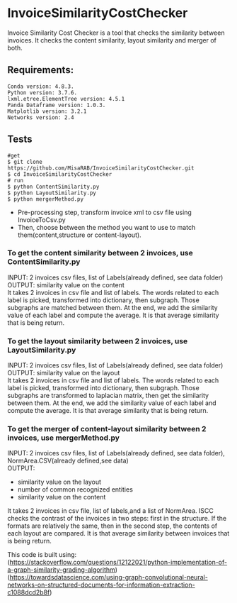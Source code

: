 # InvoiceSimilarityCostChecker
Invoice Similarity Cost Checker is a tool that checks the similarity between invoices. It checks the content similarity, layout similarity and merger of both.

## Requirements:
```
Conda version: 4.8.3.
Python version: 3.7.6. 
lxml.etree.ElementTree version: 4.5.1 
Panda Dataframe version: 1.0.3. 
Matplotlib version: 3.2.1
Networks version: 2.4
```

## Tests
```
#get 
$ git clone https://github.com/MisaRAB/InvoiceSimilarityCostChecker.git
$ cd InvoiceSimilarityCostChecker
# run
$ python ContentSimilarity.py
$ python LayoutSimilarity.py
$ python mergerMethod.py
```

- Pre-processing step, transform invoice xml to csv file using InvoiceToCsv.py<br/>
- Then, choose between the method you want to use to match them(content,structure or content-layout).<br/>


### To get the content similarity between 2 invoices, use ContentSimilarity.py <br/>
   INPUT: 2 invoices csv files, list of Labels(already defined, see data folder)<br/>
   OUTPUT: similarity value on the content<br/>
   It takes 2 invoices in csv file and list of labels. The words related to each label is picked, transformed into dictionary, then subgraph.
   Those subgraphs are matched between them. 
   At the end, we add the similarity value of each label and compute the average. It is that average similarity that is being return.

    
### To get the layout similarity between 2 invoices, use LayoutSimilarity.py<br/>
   INPUT: 2 invoices csv files, list of Labels(already defined, see data folder)<br/>
   OUTPUT: similarity value on the layout<br/>
   It takes 2 invoices in csv file and list of labels. The words related to each label is picked, transformed into dictionary, then subgraph.
   Those subgraphs are transformed to laplacian matrix, then get the similarity between them.
   At the end, we add the similarity value of each label and compute the average. It is that average similarity that is being return.
 
### To get the merger of content-layout similarity between 2 invoices, use mergerMethod.py<br/>
   INPUT: 2 invoices csv files, list of Labels(already defined, see data folder), NormArea.CSV(already defined,see data)<br/>
   OUTPUT: <br/>
   - similarity value on the layout<br/>
   - number of common recognized entities<br/>
   - similarity value on the content<br/>
   
   It takes 2 invoices in csv file, list of labels,and a list of NormArea.
   ISCC checks the contrast of the invoices in two steps: first in the structure.
   If the formats are relatively the same, then in the second step, the contents of each layout are compared.
   It is that average similarity between invoices that is being return.
  

This code is built using:
(https://stackoverflow.com/questions/12122021/python-implementation-of-a-graph-similarity-grading-algorithm)
(https://towardsdatascience.com/using-graph-convolutional-neural-networks-on-structured-documents-for-information-extraction-c1088dcd2b8f)
